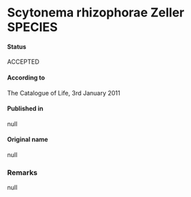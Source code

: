Scytonema rhizophorae Zeller SPECIES
=======

#### Status
ACCEPTED

#### According to
The Catalogue of Life, 3rd January 2011

#### Published in
null

#### Original name
null

### Remarks
null
